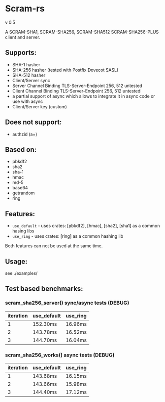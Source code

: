 # Scram-rs

v 0.5

A SCRAM-SHA1, SCRAM-SHA256, SCRAM-SHA512 SCRAM-SHA256-PLUS client and server.  

## Supports:  
- SHA-1 hasher
- SHA-256 hasher (tested with Postfix Dovecot SASL)
- SHA-512 hasher
- Client/Server sync
- Server Channel Binding TLS-Server-Endpoint 256, 512 untested
- Client Channel Binding TLS-Server-Endpoint 256, 512 untested
- a partial support of async which allows to integrate it in async code
  or use with async
- Client/Server key (custom)

## Does not support:
- authzid (a=)

## Based on:  
- pbkdf2
- sha2 
- sha-1
- hmac
- md-5
- base64
- getrandom
- ring

## Features:
- `use_default` - uses crates: [pbkdf2], [hmac], [sha2], [sha1] as a common hasing libs
- `use_ring` - uses crates: [ring] as a common hashing lib

Both features can not be used at the same time.

## Usage:  

see ./examples/

## Test based benchmarks:

### scram_sha256_server() sync/async tests (DEBUG)

| iteration | use_default | use_ring |
|-----------|-------------|----------|
| 1         | 152.30ms    | 16.96ms  |
| 2         | 143.78ms    | 16.52ms  |
| 3         | 144.70ms    | 16.04ms  |


### scram_sha256_works() async tests (DEBUG)

| iteration | use_default | use_ring |
|-----------|-------------|----------|
| 1         | 143.68ms    | 16.15ms  |
| 2         | 143.66ms    | 15.98ms  |
| 3         | 144.40ms    | 17.12ms  |

